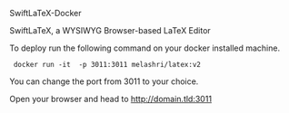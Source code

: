 SwiftLaTeX-Docker


SwiftLaTeX, a WYSIWYG Browser-based LaTeX Editor


To deploy run the following command on your docker installed machine. 

``` docker run -it  -p 3011:3011 melashri/latex:v2``` 

You can change the port from 3011 to your choice. 

Open your browser and head to http://domain.tld:3011 


